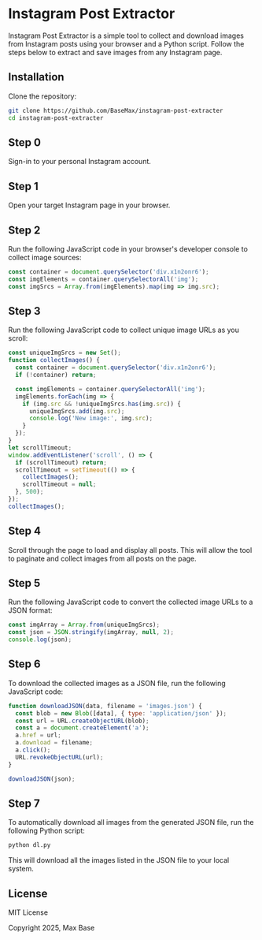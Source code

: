 # Instagram Post Extractor

Instagram Post Extractor is a simple tool to collect and download images from Instagram posts using your browser and a Python script. Follow the steps below to extract and save images from any Instagram page.

## Installation

Clone the repository:

```bash
git clone https://github.com/BaseMax/instagram-post-extracter
cd instagram-post-extracter
```

## Step 0

Sign-in to your personal Instagram account.

## Step 1

Open your target Instagram page in your browser.

## Step 2

Run the following JavaScript code in your browser's developer console to collect image sources:

```javascript
const container = document.querySelector('div.x1n2onr6');
const imgElements = container.querySelectorAll('img');
const imgSrcs = Array.from(imgElements).map(img => img.src);
```

## Step 3

Run the following JavaScript code to collect unique image URLs as you scroll:

```javascript
const uniqueImgSrcs = new Set();
function collectImages() {
  const container = document.querySelector('div.x1n2onr6');
  if (!container) return;

  const imgElements = container.querySelectorAll('img');
  imgElements.forEach(img => {
    if (img.src && !uniqueImgSrcs.has(img.src)) {
      uniqueImgSrcs.add(img.src);
      console.log('New image:', img.src);
    }
  });
}
let scrollTimeout;
window.addEventListener('scroll', () => {
  if (scrollTimeout) return;
  scrollTimeout = setTimeout(() => {
    collectImages();
    scrollTimeout = null;
  }, 500);
});
collectImages();
```

## Step 4

Scroll through the page to load and display all posts. This will allow the tool to paginate and collect images from all posts on the page.

## Step 5

Run the following JavaScript code to convert the collected image URLs to a JSON format:

```javascript
const imgArray = Array.from(uniqueImgSrcs);
const json = JSON.stringify(imgArray, null, 2);
console.log(json);
```

## Step 6

To download the collected images as a JSON file, run the following JavaScript code:

```javascript
function downloadJSON(data, filename = 'images.json') {
  const blob = new Blob([data], { type: 'application/json' });
  const url = URL.createObjectURL(blob);
  const a = document.createElement('a');
  a.href = url;
  a.download = filename;
  a.click();
  URL.revokeObjectURL(url);
}

downloadJSON(json);
```

## Step 7

To automatically download all images from the generated JSON file, run the following Python script:

```bash
python dl.py
```

This will download all the images listed in the JSON file to your local system.

## License

MIT License

Copyright 2025, Max Base

